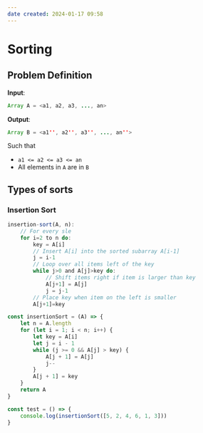 ```yaml
---
date created: 2024-01-17 09:58
---
```


# Sorting

## Problem Definition

**Input**:

```java
Array A = <a1, a2, a3, ..., an>
```

**Output**:

```java
Array B = <a1'', a2'', a3'', ..., an''>
```

Such that

- `a1 <= a2 <= a3 <= an`
- All elements in `A` are in `B`

## Types of sorts

### Insertion Sort

```typescript
insertion-sort(A, n):
	// For every sle
	for i=2 to n do:
		key = A[i]
		// Insert A[i] into the sorted subarray A[i-1]
		j = i-1
		// Loop over all items left of the key
		while j>0 and A[j]>key do:
			// Shift items right if item is larger than key
			A[j+1] = A[j]
			j = j-1
		// Place key when item on the left is smaller
		A[j+1]=key
```

```typescript
const insertionSort = (A) => {
    let n = A.length
    for (let i = 1; i < n; i++) {
        let key = A[i]
        let j = i - 1
        while (j >= 0 && A[j] > key) {
            A[j + 1] = A[j]
            j--
        }
        A[j + 1] = key
    }
    return A
}

const test = () => {
	console.log(insertionSort([5, 2, 4, 6, 1, 3]))
}
```
